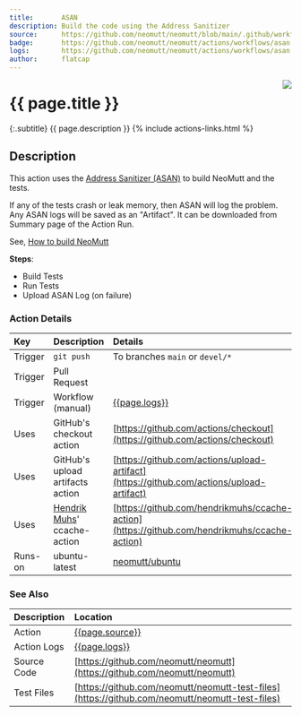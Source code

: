 ```yaml
---
title:       ASAN
description: Build the code using the Address Sanitizer
source:      https://github.com/neomutt/neomutt/blob/main/.github/workflows/asan.yml
badge:       https://github.com/neomutt/neomutt/actions/workflows/asan.yml/badge.svg
logs:        https://github.com/neomutt/neomutt/actions/workflows/asan.yml
author:      flatcap
---
```


<div style="float: right;">
<a href="{{page.logs}}"><img src="{{page.badge}}" /></a>
</div>

# {{ page.title }}

{:.subtitle}
{{ page.description }}
{% include actions-links.html %}

## Description

This action uses the [Address Sanitizer (ASAN)](../analysis/asan)
to build NeoMutt and the tests.

If any of the tests crash or leak memory, then ASAN will log the problem.
Any ASAN logs will be saved as an "Artifact".
It can be downloaded from Summary page of the Action Run.

See, [How to build NeoMutt](https://neomutt.org/dev/build)

**Steps**:
- Build Tests
- Run Tests
- Upload ASAN Log (on failure)

### Action Details

| Key     | Description                                                    | Details                                                                                        |
| :------ | :------------------------------------------------------------- | :--------------------------------------------------------------------------------------------- |
| Trigger | `git push`                                                     | To branches `main` or `devel/*`                                                                |
| Trigger | Pull Request                                                   |                                                                                                |
| Trigger | Workflow (manual)                                              | [{{page.logs}}]({{page.logs}})                                                                 |
| Uses    | GitHub's checkout action                                       | [https://github.com/actions/checkout](https://github.com/actions/checkout)                     |
| Uses    | GitHub's upload artifacts action                               | [https://github.com/actions/upload-artifact](https://github.com/actions/upload-artifact)       |
| Uses    | [Hendrik Muhs](https://github.com/hendrikmuhs)' ccache-action  | [https://github.com/hendrikmuhs/ccache-action](https://github.com/hendrikmuhs/ccache-action)   |
| Runs-on | ubuntu-latest                                                  | [neomutt/ubuntu](https://ghcr.io/neomutt/ubuntu)                                               |

### See Also

| Description | Location                                                                                       |
| :---------- | :--------------------------------------------------------------------------------------------- |
| Action      | [{{page.source}}]({{page.source}})                                                             |
| Action Logs | [{{page.logs}}]({{page.logs}})                                                                 |
| Source Code | [https://github.com/neomutt/neomutt](https://github.com/neomutt/neomutt)                       |
| Test Files  | [https://github.com/neomutt/neomutt-test-files](https://github.com/neomutt/neomutt-test-files) |

